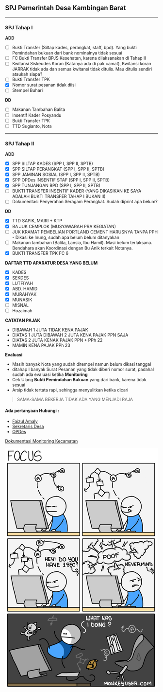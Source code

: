 ## SPJ Pemerintah Desa Kambingan Barat
---
### SPJ Tahap I
**ADD**
  - [ ] Bukti Transfer (Siltap kades, perangkat, staff, bpd). Yang bukti Pemindahan bukuan dari bank nominalnya tidak sesuai
  - [ ] FC Bukti Transfer BPJS Kesehatan, karena dilaksanakan di Tahap II
  - [ ] Kwitansi Siskeudes Koran (Katanya ada di pak camat), Kwitansi koran JARRAK tidak ada dan semua kwitansi tidak ditulis. Mau ditulis sendiri ataukah siapa?
  - [ ] Bukti Transfer TPK
  - [X] Nomor surat pesanan tidak diisi
  - [ ] Stempel Buhari

**DD**
  - [ ] Makanan Tambahan Balita
  - [ ] Insentif Kader Posyandu
  - [ ] Bukti Transfer TPK
  - [ ] TTD Sugianto, Nota
---
### SPJ Tahap II
**ADD**
  - [X] SPP SILTAP KADES (SPP I, SPP II, SPTB)
  - [X] SPP SILTAP PERANGKAT (SPP I, SPP II, SPTB)
  - [X] SPP JAMINAN SOSIAL (SPP I, SPP II, SPTB)
  - [X] SPP OPDes INSENTIF STAF (SPP I, SPP II, SPTB)
  - [X] SPP TUNJANGAN BPD (SPP I, SPP II, SPTB)
  - [ ] BUKTI TRANSFER INSENTIF KADER (YANG DIKASIKAN KE SAYA ADALAH BUKTI TRANSFER TAHAP I BUKAN II)
  - [ ] Dokumentasi Penyerahan Seragam Perangkat. Sudah diprint apa belum?
  
**DD**
  - [X] TTD SAPIK, MAIRI + KTP
  - [X] BA JUK CEMPLOK (MUSYAWARAH PRA KEGIATAN)
  - [ ] JUK KRAMAT PEMBELIAN PORTLAND CEMENT HARUSNYA TANPA PPH - Dikasi ke Inung, sudah apa belum belum ditanyakan
  - [ ] Makanan tambahan (Balita, Lansia, Ibu Hamil). Masi belum terlaksana. Bendahara akan Koordinasi dengan Bu Anik terkait Notanya.
  - [X] BUKTI TRANSFER TPK FC 6

**DAFTAR TTD APARATUR DESA YANG BELUM**
  - [X] KADES
  - [X] SEKDES
  - [X] LUTFIYAH
  - [X] ABD. HAMID
  - [X] MURAHYAK
  - [X] MUNASIK
  - [ ] MISNAL
  - [ ] Hozaimah

**CATATAN PAJAK**
  * DIBAWAH 1 JUTA TIDAK KENA PAJAK
  * DIATAS 1 JUTA DIBAWAH 2 JUTA KENA PAJAK PPN SAJA
  * DIATAS 2 JUTA KENAK PAJAK PPN + PPh 22
  * MAMIN KENA PAJAK PPh 23

**Evaluasi**
  * Masih banyak Nota yang sudah ditempel namun belum dikasi tanggal
  * ditahap I banyak Surat Pesanan yang tidak diberi nomor surat, padahal sudah ada evaluasi ketika **Monitoring**
  * Cek Ulang **Bukti Pemindahan Bukuan** yang dari bank, karena tidak sesuai
  * Arsip tidak tertata rapi, sehingga menyulitkan ketika dicari

> SAMA-SAMA BEKERJA TIDAK ADA YANG MENJADI RAJA


#### Ada pertanyaan Hubungi :
* [Faizul Amaly](https://facebook.com/faizulamaly "On Facebook")
* [Sekretaris Desa](https://api.whatsapp.com/send?phone=6281939432248 "Moh. Asdin")
* [OPDes](https://api.whatsapp.com/send?phone=6285230731671 "Hosriyanto")

[Dokumentasi Monitoring Kecamatan](https://github.com/pemdeskambar/koordinasi/blob/master/DOKUMENTASI.md "Dokumentasi Kecamatan")

![Fokus](https://github.com/pemdeskambar/koordinasi/blob/master/Gambar/Work.png)
